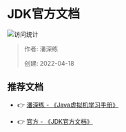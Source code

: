 # JDK官方文档

![访问统计](https://visitor-badge.glitch.me/badge?page_id=senlypan.qa.04-jdk-docs&left_color=blue&right_color=red)

> 作者: 潘深练
>
> 创建: 2022-04-18

## 推荐文档

- 👉 [潘深练 - 《Java虚拟机学习手册》](http://jvm.panshenlian.com/)

- 👉 [官方 - 《JDK官方文档》](https://docs.oracle.com/en/java/javase/index.html)
 